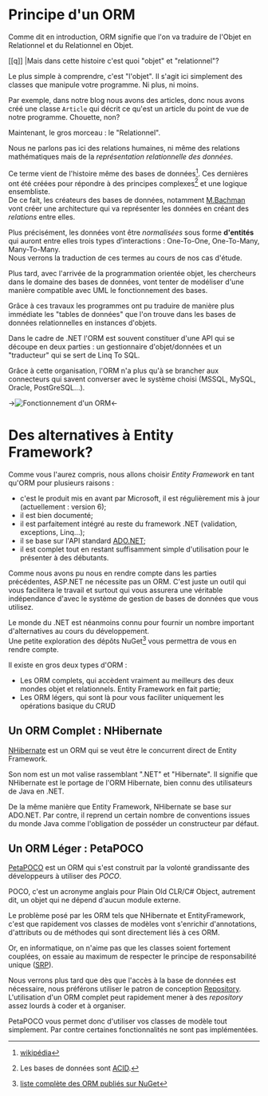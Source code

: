 # Principe d'un ORM

Comme dit en introduction, ORM signifie que l'on va traduire de l'Objet en Relationnel et du Relationnel en Objet.

[[q]]
|Mais dans cette histoire c'est quoi "objet" et "relationnel"?

Le plus simple à comprendre, c'est "l'objet". Il s'agit ici simplement des classes que manipule votre programme. Ni plus, ni moins.

Par exemple, dans notre blog nous avons des articles, donc nous avons créé une classe `Article` qui décrit ce qu'est un article du point de vue de notre programme. Chouette, non?

Maintenant, le gros morceau : le "Relationnel".

Nous ne parlons pas ici des relations humaines, ni même des relations mathématiques mais de la *représentation relationnelle des données*.

Ce terme vient de l'histoire même des bases de données[^bdd_histoire]. Ces dernières ont été créées pour répondre à des principes complexes[^acid] et une logique ensembliste.  
De ce fait, les créateurs des bases de données, notamment [M.Bachman](http://fr.wikipedia.org/wiki/Charles_Bachman) vont créer une architecture qui va représenter les données en créant des *relations* entre elles.

Plus précisément, les données vont être *normalisées* sous forme **d'entités** qui auront entre elles trois types d’interactions : One-To-One, One-To-Many, Many-To-Many.  
Nous verrons la traduction de ces termes au cours de nos cas d'étude.

Plus tard, avec l'arrivée de la programmation orientée objet, les chercheurs dans le domaine des bases de données, vont tenter de modéliser d'une manière compatible avec UML le fonctionnement des bases.

Grâce à ces travaux les programmes ont pu traduire de manière plus immédiate les "tables de données" que l'on trouve dans les bases de données relationnelles en instances d'objets.

Dans le cadre de .NET l'ORM est souvent constituer d'une API qui se découpe en deux parties : un gestionnaire d'objet/données et un "traducteur" qui se sert de Linq To SQL.

Grâce à cette organisation, l'ORM n'a plus qu'à se brancher aux connecteurs qui savent converser avec le système choisi (MSSQL, MySQL, Oracle, PostGreSQL...).
 
->![Fonctionnement d'un ORM](/media/galleries/304/82eb4b9b-3692-44d1-910d-5f80aa103ac8.png.960x960_q85.jpg)<-


# Des alternatives à Entity Framework?

Comme vous l'aurez compris, nous allons choisir *Entity Framework* en tant qu'ORM pour plusieurs raisons :

- c'est le produit mis en avant par Microsoft, il est régulièrement mis à jour (actuellement : version 6);
- il est bien documenté;
- il est parfaitement intégré au reste du framework .NET (validation, exceptions, Linq...);
- il se base sur l'API standard [ADO.NET](http://msdn.microsoft.com/fr-fr/library/h43ks021%28v=vs.110%29.aspx);
- il est complet tout en restant suffisamment simple d'utilisation pour le présenter à des débutants.

Comme nous avons pu nous en rendre compte dans les parties précédentes, ASP.NET ne nécessite pas un ORM.
C'est juste un outil qui vous facilitera le travail et surtout qui vous assurera une véritable indépendance d'avec le système de gestion de bases de données que vous utilisez.

Le monde du .NET est néanmoins connu pour fournir un nombre important d'alternatives au cours du développement.  
Une petite exploration des dépôts NuGet[^list_orm_nuget] vous permettra de vous en rendre compte.

Il existe en gros deux types d'ORM :

- Les ORM complets, qui accèdent vraiment au meilleurs des deux mondes objet et relationnels. Entity Framework en fait partie;
- Les ORM légers, qui sont là pour vous faciliter uniquement les opérations basique du CRUD


## Un ORM Complet : NHibernate

[NHibernate](http://izlooite.blogspot.fr/2011/04/nhibernate-good-bad-and-ugly-that-it.html) est un ORM qui se veut être le concurrent direct de Entity Framework.

Son nom est un mot valise rassemblant ".NET" et "Hibernate".
Il signifie que NHibernate est le portage de l'ORM Hibernate, bien connu des utilisateurs de Java en .NET.

De la même manière que Entity Framework, NHibernate se base sur ADO.NET.
Par contre, il reprend un certain nombre de conventions issues du monde Java comme l'obligation de posséder un constructeur par défaut.

## Un ORM Léger : PetaPOCO

[PetaPOCO](https://github.com/toptensoftware/petapoco) est un ORM qui s'est construit par la volonté grandissante des développeurs à utiliser des *POCO*.

POCO, c'est un acronyme anglais pour Plain Old CLR/C# Object, autrement dit, un objet qui ne dépend d'aucun module externe.

Le problème posé par les ORM tels que NHibernate et EntityFramework, c'est que rapidement vos classes de modèles vont s'enrichir d'annotations, d'attributs ou de méthodes qui sont directement liés à ces ORM. 

Or, en informatique, on n'aime pas que les classes soient fortement couplées, on essaie au maximum de respecter le principe de responsabilité unique ([SRP](http://www.oodesign.com/single-responsibility-principle.html)).

Nous verrons plus tard que dès que l'accès à la base de données est nécessaire, nous préférons utiliser le patron de conception [Repository](http://chamamo.wordpress.com/2013/08/08/le-pattern-repository-en-c/).  
L'utilisation d'un ORM complet peut rapidement mener à des *repository* assez lourds à coder et à organiser.

PetaPOCO vous permet donc d'utiliser vos classes de modèle tout simplement. Par contre certaines fonctionnalités ne sont pas implémentées.

[^bdd_histoire]: [wikipédia](http://fr.wikipedia.org/wiki/Base_de_donn%C3%A9es#Histoire)
[^list_orm_nuget]: [liste complète des ORM publiés sur NuGet](https://www.nuget.org/packages?q=ORM)
[^acid]: Les bases de données sont [ACID](http://www.journaldunet.com/developpeur/tutoriel/theo/060615-theo-db-acid.shtml).